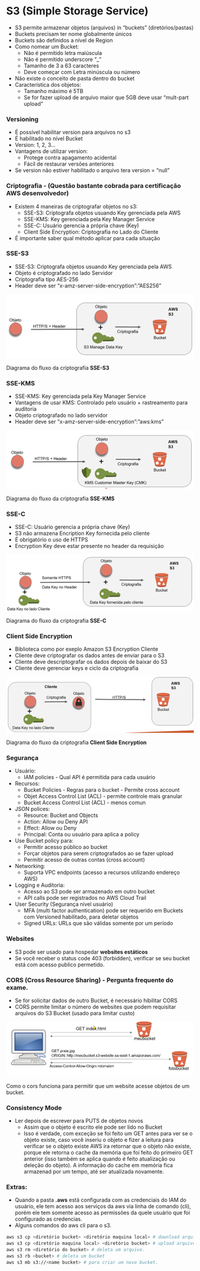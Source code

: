 # S3 (Simple Storage Service)

- S3 permite armazenar objetos (arquivos) in “buckets” (diretórios/pastas)
- Buckets precisam ter nome globalmente únicos
- Buckets são definidos a nível de Region
- Como nomear um Bucket:
    - Não é permitido letra maiúscula
    - Não é permitido underscore “_”
    - Tamanho de 3 a 63 caracteres
    - Deve começar com Letra minúscula ou número
- Não existe o conceito de pasta dentro do bucket
- Característica dos objetos:
    - Tamanho máximo é 5TB
    - Se for fazer upload de arquivo maior que 5GB deve usar “mult-part upload”

### Versioning

- É possível habilitar version para arquivos no s3
- É habilitado no nível Bucket
- Version: 1, 2, 3…
- Vantagens de utilizar version:
    - Protege contra apagamento acidental
    - Fácil de restaurar versões anteriores
- Se version não estiver habilitado o arquivo tera version = “null”

### Criptografia - (Questão bastante cobrada para certificação AWS desenvolvedor)

- Existem 4 maneiras de criptografar objetos no s3:
    - SSE-S3: Criptografa objetos usuando Key gerenciada pela AWS
    - SSE-KMS: Key gerenciada pela Key Manager Service
    - SSE-C: Usuário gerencia a própria chave (Key)
    - Client Side Encryption: Criptografia no Lado do Cliente
- É importante saber qual método aplicar para cada situação

### SSE-S3

- SSE-S3: Criptografa objetos usuando Key gerenciada pela AWS
- Objeto é criptografado no lado Servidor
- Criptografia tipo AES-256
- Header deve ser “x-amz-server-side-encryption”:”AES256”

![Diagrama do fluxo da criptografia **SSE-S3**](../images/Screenshot_from_2022-05-28_11-30-51.png)

Diagrama do fluxo da criptografia **SSE-S3**

### SSE-KMS

- SSE-KMS: Key gerenciada pela Key Manager Service
- Vantagens de usar KMS: Controlado pelo usuário + rastreamento para auditoria
- Objeto criptografado no lado servidor
- Header deve ser “x-amz-server-side-encryption”:”aws:kms”

![Diagrama do fluxo da criptografia **SSE-KMS**](../images/Screenshot_from_2022-05-28_11-34-14.png)

Diagrama do fluxo da criptografia **SSE-KMS**

### SSE-C

- SSE-C: Usuário gerencia a própria chave (Key)
- S3 não armazena Encription Key fornecida pelo cliente
- É obrigatório o uso de HTTPS
- Encryption Key deve estar presente no header da requisição

![Diagrama do fluxo da criptografia **SSE-C**](../images/Screenshot_from_2022-05-28_11-38-20.png)

Diagrama do fluxo da criptografia **SSE-C**

### Client Side Encryption

- Biblioteca como por exeplo Amazon S3 Encryption Cliente
- Cliente deve criptografar os dados antes de enviar para o S3
- Cliente deve descriptografar os dados depois de baixar do S3
- Cliente deve gerenciar keys e ciclo da criptografia

![Diagrama do fluxo da criptografia **Client Side Encryption**](../images/Screenshot_from_2022-05-28_11-43-29.png)

Diagrama do fluxo da criptografia **Client Side Encryption**

### Segurança

- Usuário:
    - IAM policies - Qual API é permitida para cada usuário
- Recursos:
    - Bucket Policies - Regras para o bucket - Permite cross account
    - Objet Access Control List (ACL) - permite controle mais granular
    - Bucket Access Control List (ACL) - menos comun
- JSON polices:
    - Resource: Bucket and Objects
    - Action: Allow ou Deny API
    - Effect: Allow ou Deny
    - Principal: Conta ou usuário para aplica a policy
- Use Bucket policy para:
    - Permitir acesso público ao bucket
    - Forçar objetos para serem criptografados ao se fazer upload
    - Permitir acesso de outras contas (cross account)
- Networking:
    - Suporta VPC endpoints (acesso a recursos utilizando endereço AWS)
- Logging e Auditoria:
    - Acesso ao S3 pode ser armazenado em outro bucket
    - API calls pode ser registrados no AWS Cloud Trail
- User Security (Segurança nível usuário)
    - MFA (multi factor authentication) pode ser requerido em Buckets com Versioned habilitado, para deletar objetos
    - Signed URLs: URLs que são válidas somente por um período

### Websites

- S3 pode ser usado para hospedar  **websites estáticos**
- Se você receber o status code 403 (forbidden), verificar se seu bucket está com acesso publico permetido.

### CORS (Cross Resource Sharing) - Pergunta frequente do exame.

- Se for solicitar dados de outro Bucket, é necessário hibilitar CORS
- CORS permite limitar o número de websites que podem requisitar arquivos do S3 Bucket (usado para limitar custo)

![Como o cors funciona para permitir que um website acesse objetos de um bucket.](../images/Screenshot_from_2022-05-28_12-24-53.png)

Como o cors funciona para permitir que um website acesse objetos de um bucket.

### Consistency Mode

- Ler depois de escrever para PUTS de objetos novos
    - Assim que o objeto é escrito ele pode ser lido no Bucket
    - Isso é verdade, com exceção se foi feito um GET antes para ver se o objeto existe, caso você inseriu o objeto e fizer a leitura para verificar se o objeto existe AWS ira retornar que o objeto não existe, porque ele retorna o cache da memória que foi feito do primeiro GET anterior (isso também se aplica quando é feito atualização ou deleção do objeto). A informação do cache em memória fica armazenad por um tempo, até ser atualizada novamente.

### Extras:

- Quando a pasta **.aws** está configurada com as credenciais do IAM do usuário, ele tem acesso aos serviços da aws via linha de comando (cli), porém ele tem somente acesso as permissões da quele usuário que foi configurado as credencias.
- Alguns comandos do aws cli para o s3.

```bash
aws s3 cp <diretório bucket> <diretório maquina local> # download arquivo s3
aws s3 cp <diretório maquina local> <diretório bucket> # upload arquivo para s3
aws s3 rm <diretório do bucket> # deleta um arquivo.
aws s3 rb <bucket> # deleta um bucket
aws s3 mb s3://<name bucket> # para criar um novo bucket.
```

